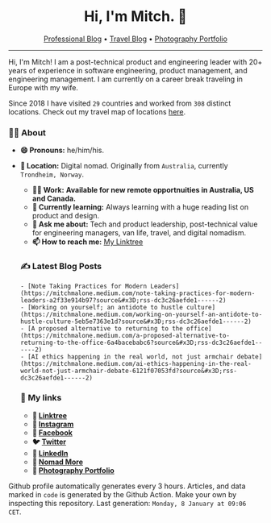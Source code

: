 <h1 align="center">Hi, I'm Mitch. 👋</h1>
<p align="center">
  <a
        href="https://mitchmalone.io"
      >Professional Blog</a> • <a
        href="https://nomadmo.re"
      >Travel Blog</a> • <a
        href="https://mitchmalone.photography"
      >Photography Portfolio</a>
</p>

-------

Hi, I&#x27;m Mitch! I am a post-technical product and engineering leader with 20+ years of experience in software engineering, product management, and engineering management. I am currently on a career break traveling in Europe with my wife.

  Since 2018 I have visited `29` countries and worked from `308`
  distinct locations. Check out my travel map of locations
  <a href="https://nomadmo.re/maps/all">here</a>.

### 👨‍🎤 About

  - **😄 Pronouns:**
  he/him/his.
- **📍 Location:** Digital nomad.
Originally from `Australia`, currently ` Trondheim,
  Norway`.
  - **👷‍♂️ Work:** ****Available for new remote opportnuities in Australia, US and Canada.****
  - **🌱 Currently learning:**
  Always learning with a huge reading list on product and design.
  - **💬 Ask me about:**
  Tech and product leadership, post-technical value for engineering managers, van life, travel, and digital nomadism.
  - **📫 How to reach me:**
  [My Linktree](https://linktr.ee/mitchmalone)

  ### ✍️ Latest Blog Posts
      - [Note Taking Practices for Modern Leaders](https://mitchmalone.medium.com/note-taking-practices-for-modern-leaders-a2f33e914b97?source&#x3D;rss-dc3c26aefde1------2)
      - [Working on yourself; an antidote to hustle culture](https://mitchmalone.medium.com/working-on-yourself-an-antidote-to-hustle-culture-5eb5e7363e1d?source&#x3D;rss-dc3c26aefde1------2)
      - [A proposed alternative to returning to the office](https://mitchmalone.medium.com/a-proposed-alternative-to-returning-to-the-office-6a4bacebabc6?source&#x3D;rss-dc3c26aefde1------2)
      - [AI ethics happening in the real world, not just armchair debate](https://mitchmalone.medium.com/ai-ethics-happening-in-the-real-world-not-just-armchair-debate-6121f07053fd?source&#x3D;rss-dc3c26aefde1------2)

  ### 🔗 My links
    - **🔗
    [Linktree](https://linktr.ee/mitchmalone)**
    - **📸
    [Instagram](https://www.instagram.com/mitchmalone)**
    - **👤
    [Facebook](https://www.facebook.com/mitchmalone)**
    - **🐦
    [Twitter](https://twitter.com/mitch__malone)**
    - **👔
    [LinkedIn](https://www.linkedin.com/in/mitchmalone)**
    - **📍
    [Nomad More](https://nomadmo.re)**
    - **📸
    [Photography Portfolio](https://mitchmalone.photography)**

Github profile automatically generates every 3 hours. Articles, and data marked
in `code` is generated by the Github Action. Make your own by inspecting this
repository. Last generation: `Monday, 8 January at 09:06 CET`.